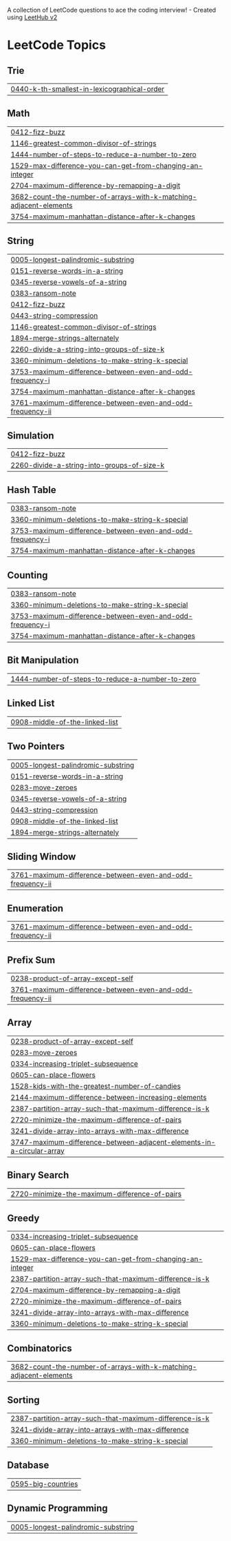 A collection of LeetCode questions to ace the coding interview! - Created using [LeetHub v2](https://github.com/arunbhardwaj/LeetHub-2.0)
<!---LeetCode Topics Start-->
# LeetCode Topics
## Trie
|  |
| ------- |
| [0440-k-th-smallest-in-lexicographical-order](https://github.com/Chandana20034/Leet-code/tree/master/0440-k-th-smallest-in-lexicographical-order) |
## Math
|  |
| ------- |
| [0412-fizz-buzz](https://github.com/Chandana20034/Leet-code/tree/master/0412-fizz-buzz) |
| [1146-greatest-common-divisor-of-strings](https://github.com/Chandana20034/Leet-code/tree/master/1146-greatest-common-divisor-of-strings) |
| [1444-number-of-steps-to-reduce-a-number-to-zero](https://github.com/Chandana20034/Leet-code/tree/master/1444-number-of-steps-to-reduce-a-number-to-zero) |
| [1529-max-difference-you-can-get-from-changing-an-integer](https://github.com/Chandana20034/Leet-code/tree/master/1529-max-difference-you-can-get-from-changing-an-integer) |
| [2704-maximum-difference-by-remapping-a-digit](https://github.com/Chandana20034/Leet-code/tree/master/2704-maximum-difference-by-remapping-a-digit) |
| [3682-count-the-number-of-arrays-with-k-matching-adjacent-elements](https://github.com/Chandana20034/Leet-code/tree/master/3682-count-the-number-of-arrays-with-k-matching-adjacent-elements) |
| [3754-maximum-manhattan-distance-after-k-changes](https://github.com/Chandana20034/Leet-code/tree/master/3754-maximum-manhattan-distance-after-k-changes) |
## String
|  |
| ------- |
| [0005-longest-palindromic-substring](https://github.com/Chandana20034/Leet-code/tree/master/0005-longest-palindromic-substring) |
| [0151-reverse-words-in-a-string](https://github.com/Chandana20034/Leet-code/tree/master/0151-reverse-words-in-a-string) |
| [0345-reverse-vowels-of-a-string](https://github.com/Chandana20034/Leet-code/tree/master/0345-reverse-vowels-of-a-string) |
| [0383-ransom-note](https://github.com/Chandana20034/Leet-code/tree/master/0383-ransom-note) |
| [0412-fizz-buzz](https://github.com/Chandana20034/Leet-code/tree/master/0412-fizz-buzz) |
| [0443-string-compression](https://github.com/Chandana20034/Leet-code/tree/master/0443-string-compression) |
| [1146-greatest-common-divisor-of-strings](https://github.com/Chandana20034/Leet-code/tree/master/1146-greatest-common-divisor-of-strings) |
| [1894-merge-strings-alternately](https://github.com/Chandana20034/Leet-code/tree/master/1894-merge-strings-alternately) |
| [2260-divide-a-string-into-groups-of-size-k](https://github.com/Chandana20034/Leet-code/tree/master/2260-divide-a-string-into-groups-of-size-k) |
| [3360-minimum-deletions-to-make-string-k-special](https://github.com/Chandana20034/Leet-code/tree/master/3360-minimum-deletions-to-make-string-k-special) |
| [3753-maximum-difference-between-even-and-odd-frequency-i](https://github.com/Chandana20034/Leet-code/tree/master/3753-maximum-difference-between-even-and-odd-frequency-i) |
| [3754-maximum-manhattan-distance-after-k-changes](https://github.com/Chandana20034/Leet-code/tree/master/3754-maximum-manhattan-distance-after-k-changes) |
| [3761-maximum-difference-between-even-and-odd-frequency-ii](https://github.com/Chandana20034/Leet-code/tree/master/3761-maximum-difference-between-even-and-odd-frequency-ii) |
## Simulation
|  |
| ------- |
| [0412-fizz-buzz](https://github.com/Chandana20034/Leet-code/tree/master/0412-fizz-buzz) |
| [2260-divide-a-string-into-groups-of-size-k](https://github.com/Chandana20034/Leet-code/tree/master/2260-divide-a-string-into-groups-of-size-k) |
## Hash Table
|  |
| ------- |
| [0383-ransom-note](https://github.com/Chandana20034/Leet-code/tree/master/0383-ransom-note) |
| [3360-minimum-deletions-to-make-string-k-special](https://github.com/Chandana20034/Leet-code/tree/master/3360-minimum-deletions-to-make-string-k-special) |
| [3753-maximum-difference-between-even-and-odd-frequency-i](https://github.com/Chandana20034/Leet-code/tree/master/3753-maximum-difference-between-even-and-odd-frequency-i) |
| [3754-maximum-manhattan-distance-after-k-changes](https://github.com/Chandana20034/Leet-code/tree/master/3754-maximum-manhattan-distance-after-k-changes) |
## Counting
|  |
| ------- |
| [0383-ransom-note](https://github.com/Chandana20034/Leet-code/tree/master/0383-ransom-note) |
| [3360-minimum-deletions-to-make-string-k-special](https://github.com/Chandana20034/Leet-code/tree/master/3360-minimum-deletions-to-make-string-k-special) |
| [3753-maximum-difference-between-even-and-odd-frequency-i](https://github.com/Chandana20034/Leet-code/tree/master/3753-maximum-difference-between-even-and-odd-frequency-i) |
| [3754-maximum-manhattan-distance-after-k-changes](https://github.com/Chandana20034/Leet-code/tree/master/3754-maximum-manhattan-distance-after-k-changes) |
## Bit Manipulation
|  |
| ------- |
| [1444-number-of-steps-to-reduce-a-number-to-zero](https://github.com/Chandana20034/Leet-code/tree/master/1444-number-of-steps-to-reduce-a-number-to-zero) |
## Linked List
|  |
| ------- |
| [0908-middle-of-the-linked-list](https://github.com/Chandana20034/Leet-code/tree/master/0908-middle-of-the-linked-list) |
## Two Pointers
|  |
| ------- |
| [0005-longest-palindromic-substring](https://github.com/Chandana20034/Leet-code/tree/master/0005-longest-palindromic-substring) |
| [0151-reverse-words-in-a-string](https://github.com/Chandana20034/Leet-code/tree/master/0151-reverse-words-in-a-string) |
| [0283-move-zeroes](https://github.com/Chandana20034/Leet-code/tree/master/0283-move-zeroes) |
| [0345-reverse-vowels-of-a-string](https://github.com/Chandana20034/Leet-code/tree/master/0345-reverse-vowels-of-a-string) |
| [0443-string-compression](https://github.com/Chandana20034/Leet-code/tree/master/0443-string-compression) |
| [0908-middle-of-the-linked-list](https://github.com/Chandana20034/Leet-code/tree/master/0908-middle-of-the-linked-list) |
| [1894-merge-strings-alternately](https://github.com/Chandana20034/Leet-code/tree/master/1894-merge-strings-alternately) |
## Sliding Window
|  |
| ------- |
| [3761-maximum-difference-between-even-and-odd-frequency-ii](https://github.com/Chandana20034/Leet-code/tree/master/3761-maximum-difference-between-even-and-odd-frequency-ii) |
## Enumeration
|  |
| ------- |
| [3761-maximum-difference-between-even-and-odd-frequency-ii](https://github.com/Chandana20034/Leet-code/tree/master/3761-maximum-difference-between-even-and-odd-frequency-ii) |
## Prefix Sum
|  |
| ------- |
| [0238-product-of-array-except-self](https://github.com/Chandana20034/Leet-code/tree/master/0238-product-of-array-except-self) |
| [3761-maximum-difference-between-even-and-odd-frequency-ii](https://github.com/Chandana20034/Leet-code/tree/master/3761-maximum-difference-between-even-and-odd-frequency-ii) |
## Array
|  |
| ------- |
| [0238-product-of-array-except-self](https://github.com/Chandana20034/Leet-code/tree/master/0238-product-of-array-except-self) |
| [0283-move-zeroes](https://github.com/Chandana20034/Leet-code/tree/master/0283-move-zeroes) |
| [0334-increasing-triplet-subsequence](https://github.com/Chandana20034/Leet-code/tree/master/0334-increasing-triplet-subsequence) |
| [0605-can-place-flowers](https://github.com/Chandana20034/Leet-code/tree/master/0605-can-place-flowers) |
| [1528-kids-with-the-greatest-number-of-candies](https://github.com/Chandana20034/Leet-code/tree/master/1528-kids-with-the-greatest-number-of-candies) |
| [2144-maximum-difference-between-increasing-elements](https://github.com/Chandana20034/Leet-code/tree/master/2144-maximum-difference-between-increasing-elements) |
| [2387-partition-array-such-that-maximum-difference-is-k](https://github.com/Chandana20034/Leet-code/tree/master/2387-partition-array-such-that-maximum-difference-is-k) |
| [2720-minimize-the-maximum-difference-of-pairs](https://github.com/Chandana20034/Leet-code/tree/master/2720-minimize-the-maximum-difference-of-pairs) |
| [3241-divide-array-into-arrays-with-max-difference](https://github.com/Chandana20034/Leet-code/tree/master/3241-divide-array-into-arrays-with-max-difference) |
| [3747-maximum-difference-between-adjacent-elements-in-a-circular-array](https://github.com/Chandana20034/Leet-code/tree/master/3747-maximum-difference-between-adjacent-elements-in-a-circular-array) |
## Binary Search
|  |
| ------- |
| [2720-minimize-the-maximum-difference-of-pairs](https://github.com/Chandana20034/Leet-code/tree/master/2720-minimize-the-maximum-difference-of-pairs) |
## Greedy
|  |
| ------- |
| [0334-increasing-triplet-subsequence](https://github.com/Chandana20034/Leet-code/tree/master/0334-increasing-triplet-subsequence) |
| [0605-can-place-flowers](https://github.com/Chandana20034/Leet-code/tree/master/0605-can-place-flowers) |
| [1529-max-difference-you-can-get-from-changing-an-integer](https://github.com/Chandana20034/Leet-code/tree/master/1529-max-difference-you-can-get-from-changing-an-integer) |
| [2387-partition-array-such-that-maximum-difference-is-k](https://github.com/Chandana20034/Leet-code/tree/master/2387-partition-array-such-that-maximum-difference-is-k) |
| [2704-maximum-difference-by-remapping-a-digit](https://github.com/Chandana20034/Leet-code/tree/master/2704-maximum-difference-by-remapping-a-digit) |
| [2720-minimize-the-maximum-difference-of-pairs](https://github.com/Chandana20034/Leet-code/tree/master/2720-minimize-the-maximum-difference-of-pairs) |
| [3241-divide-array-into-arrays-with-max-difference](https://github.com/Chandana20034/Leet-code/tree/master/3241-divide-array-into-arrays-with-max-difference) |
| [3360-minimum-deletions-to-make-string-k-special](https://github.com/Chandana20034/Leet-code/tree/master/3360-minimum-deletions-to-make-string-k-special) |
## Combinatorics
|  |
| ------- |
| [3682-count-the-number-of-arrays-with-k-matching-adjacent-elements](https://github.com/Chandana20034/Leet-code/tree/master/3682-count-the-number-of-arrays-with-k-matching-adjacent-elements) |
## Sorting
|  |
| ------- |
| [2387-partition-array-such-that-maximum-difference-is-k](https://github.com/Chandana20034/Leet-code/tree/master/2387-partition-array-such-that-maximum-difference-is-k) |
| [3241-divide-array-into-arrays-with-max-difference](https://github.com/Chandana20034/Leet-code/tree/master/3241-divide-array-into-arrays-with-max-difference) |
| [3360-minimum-deletions-to-make-string-k-special](https://github.com/Chandana20034/Leet-code/tree/master/3360-minimum-deletions-to-make-string-k-special) |
## Database
|  |
| ------- |
| [0595-big-countries](https://github.com/Chandana20034/Leet-code/tree/master/0595-big-countries) |
## Dynamic Programming
|  |
| ------- |
| [0005-longest-palindromic-substring](https://github.com/Chandana20034/Leet-code/tree/master/0005-longest-palindromic-substring) |
<!---LeetCode Topics End-->